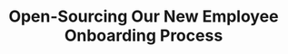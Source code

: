 ---
categories:
- onboarding
- culture
- team
external_url: https://dev.to/amrutaranade/open-sourcing-our-new-employee-onboarding-process-1jk6
shared: true
slug: open-sourcing-our-new-employee-o
time: 2019-08-04 13:46:21
title: Open-Sourcing Our New Employee Onboarding Process
toread: true
---